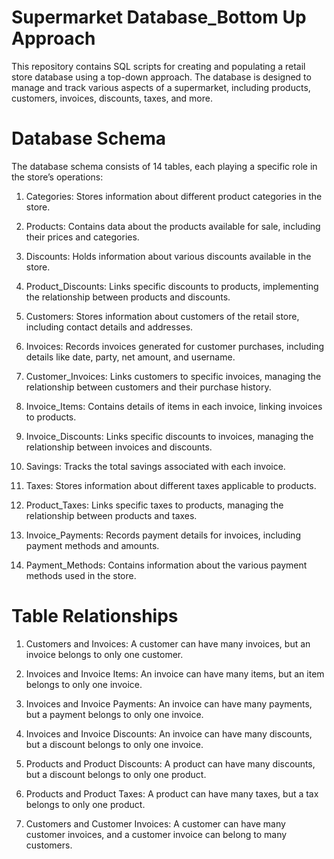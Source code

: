 # Supermarket Database_Bottom Up Approach
This repository contains SQL scripts for creating and populating a retail store database using a top-down approach. The database is designed to manage and track various aspects of a supermarket, including products, customers, invoices, discounts, taxes, and more.

# Database Schema
The database schema consists of 14 tables, each playing a specific role in the store’s operations:

1) Categories: Stores information about different product categories in the store.

2) Products: Contains data about the products available for sale, including their prices and categories.

3) Discounts: Holds information about various discounts available in the store.

4) Product_Discounts: Links specific discounts to products, implementing the relationship between products and discounts.

5) Customers: Stores information about customers of the retail store, including contact details and addresses.

6) Invoices: Records invoices generated for customer purchases, including details like date, party, net amount, and username.

7) Customer_Invoices: Links customers to specific invoices, managing the relationship between customers and their purchase history.

8) Invoice_Items: Contains details of items in each invoice, linking invoices to products.

9) Invoice_Discounts: Links specific discounts to invoices, managing the relationship between invoices and discounts.

10) Savings: Tracks the total savings associated with each invoice.

11) Taxes: Stores information about different taxes applicable to products.

12) Product_Taxes: Links specific taxes to products, managing the relationship between products and taxes.

13) Invoice_Payments: Records payment details for invoices, including payment methods and amounts.

14) Payment_Methods: Contains information about the various payment methods used in the store.

# Table Relationships
1) Customers and Invoices: A customer can have many invoices, but an invoice belongs to only one customer.

2) Invoices and Invoice Items: An invoice can have many items, but an item belongs to only one invoice.

3) Invoices and Invoice Payments: An invoice can have many payments, but a payment belongs to only one invoice.

4) Invoices and Invoice Discounts: An invoice can have many discounts, but a discount belongs to only one invoice.

5) Products and Product Discounts: A product can have many discounts, but a discount belongs to only one product.

6) Products and Product Taxes: A product can have many taxes, but a tax belongs to only one product.

7) Customers and Customer Invoices: A customer can have many customer invoices, and a customer invoice can belong to many customers.
